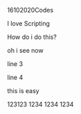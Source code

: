 16102020Codes

I love Scripting

How do i do this?

oh i see now

line 3

line 4

this is easy

123123
1234
1234
1234